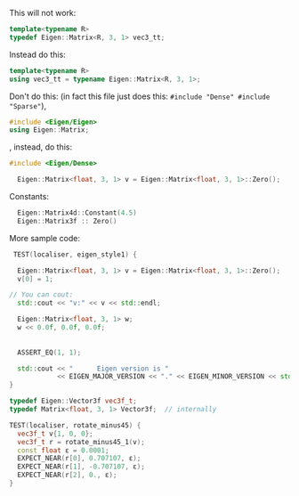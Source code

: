 

This will not work:
```c++
template<typename R>
typedef Eigen::Matrix<R, 3, 1> vec3_tt;
```
Instead do this:
```c++
template<typename R>
using vec3_tt = typename Eigen::Matrix<R, 3, 1>;
```

Don't do this: (in fact this file just does this: `#include "Dense" #include "Sparse"`),
```c++
#include <Eigen/Eigen>
using Eigen::Matrix;
```
, instead, do this:
```C++
#include <Eigen/Dense>
```

```c++
  Eigen::Matrix<float, 3, 1> v = Eigen::Matrix<float, 3, 1>::Zero();
```

Constants:
```c++
  Eigen::Matrix4d::Constant(4.5)
  Eigen::Matrix3f :: Zero()
```

More sample code:
```c++
 TEST(localiser, eigen_style1) {

  Eigen::Matrix<float, 3, 1> v = Eigen::Matrix<float, 3, 1>::Zero();
  v[0] = 1;

// You can cout:
  std::cout << "v:" << v << std::endl;

  Eigen::Matrix<float, 3, 1> w;
  w << 0.0f, 0.0f, 0.0f;
  
  
  ASSERT_EQ(1, 1);

  std::cout << "      Eigen version is "
            << EIGEN_MAJOR_VERSION << "." << EIGEN_MINOR_VERSION << std::endl;
}
```


```c++
typedef Eigen::Vector3f vec3f_t;
typedef Matrix<float, 3, 1> Vector3f;  // internally
```

```c++
TEST(localiser, rotate_minus45) {
  vec3f_t v{1, 0, 0};
  vec3f_t r = rotate_minus45_1(v);
  const float ε = 0.0001;
  EXPECT_NEAR(r[0], 0.707107, ε);
  EXPECT_NEAR(r[1], -0.707107, ε);
  EXPECT_NEAR(r[2], 0., ε);
}
```
